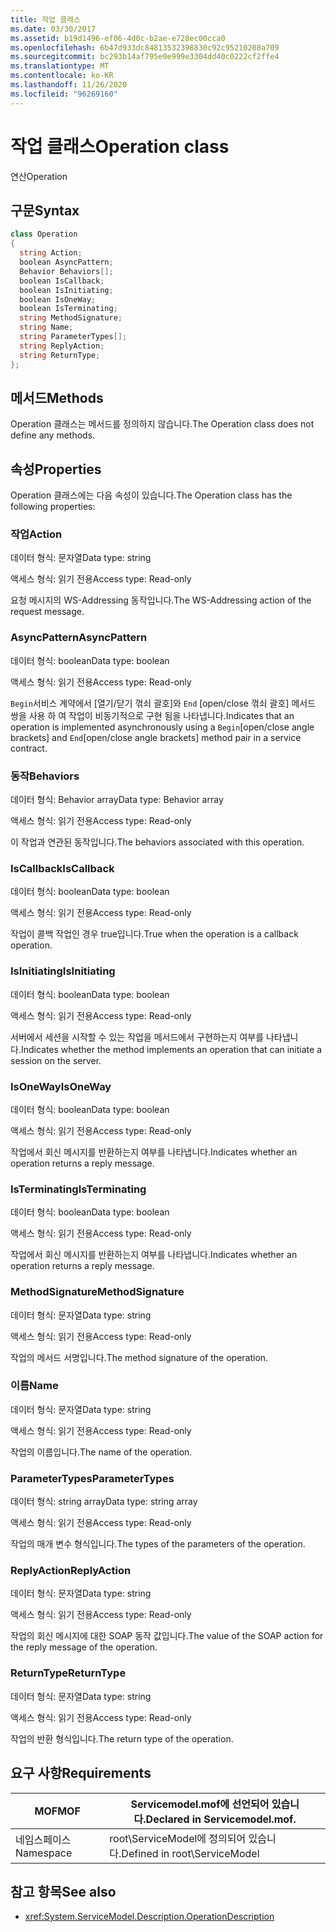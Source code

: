 ```yaml
---
title: 작업 클래스
ms.date: 03/30/2017
ms.assetid: b19d1496-ef06-4d0c-b2ae-e728ec00cca0
ms.openlocfilehash: 6b47d933dc84813532398830c92c95210208a709
ms.sourcegitcommit: bc293b14af795e0e999e3304dd40c0222cf2ffe4
ms.translationtype: MT
ms.contentlocale: ko-KR
ms.lasthandoff: 11/26/2020
ms.locfileid: "96269160"
---
```

# <a name="operation-class"></a><span data-ttu-id="8bd40-102">작업 클래스</span><span class="sxs-lookup"><span data-stu-id="8bd40-102">Operation class</span></span>

<span data-ttu-id="8bd40-103">연산</span><span class="sxs-lookup"><span data-stu-id="8bd40-103">Operation</span></span>  
  
## <a name="syntax"></a><span data-ttu-id="8bd40-104">구문</span><span class="sxs-lookup"><span data-stu-id="8bd40-104">Syntax</span></span>  
  
```csharp
class Operation  
{  
  string Action;  
  boolean AsyncPattern;  
  Behavior Behaviors[];  
  boolean IsCallback;  
  boolean IsInitiating;  
  boolean IsOneWay;  
  boolean IsTerminating;  
  string MethodSignature;  
  string Name;  
  string ParameterTypes[];  
  string ReplyAction;  
  string ReturnType;  
};  
```  
  
## <a name="methods"></a><span data-ttu-id="8bd40-105">메서드</span><span class="sxs-lookup"><span data-stu-id="8bd40-105">Methods</span></span>  

 <span data-ttu-id="8bd40-106">Operation 클래스는 메서드를 정의하지 않습니다.</span><span class="sxs-lookup"><span data-stu-id="8bd40-106">The Operation class does not define any methods.</span></span>  
  
## <a name="properties"></a><span data-ttu-id="8bd40-107">속성</span><span class="sxs-lookup"><span data-stu-id="8bd40-107">Properties</span></span>  

 <span data-ttu-id="8bd40-108">Operation 클래스에는 다음 속성이 있습니다.</span><span class="sxs-lookup"><span data-stu-id="8bd40-108">The Operation class has the following properties:</span></span>  
  
### <a name="action"></a><span data-ttu-id="8bd40-109">작업</span><span class="sxs-lookup"><span data-stu-id="8bd40-109">Action</span></span>  

 <span data-ttu-id="8bd40-110">데이터 형식: 문자열</span><span class="sxs-lookup"><span data-stu-id="8bd40-110">Data type: string</span></span>  
  
 <span data-ttu-id="8bd40-111">액세스 형식: 읽기 전용</span><span class="sxs-lookup"><span data-stu-id="8bd40-111">Access type: Read-only</span></span>  
  
 <span data-ttu-id="8bd40-112">요청 메시지의 WS-Addressing 동작입니다.</span><span class="sxs-lookup"><span data-stu-id="8bd40-112">The WS-Addressing action of the request message.</span></span>  
  
### <a name="asyncpattern"></a><span data-ttu-id="8bd40-113">AsyncPattern</span><span class="sxs-lookup"><span data-stu-id="8bd40-113">AsyncPattern</span></span>  

 <span data-ttu-id="8bd40-114">데이터 형식: boolean</span><span class="sxs-lookup"><span data-stu-id="8bd40-114">Data type: boolean</span></span>  
  
 <span data-ttu-id="8bd40-115">액세스 형식: 읽기 전용</span><span class="sxs-lookup"><span data-stu-id="8bd40-115">Access type: Read-only</span></span>  
  
 <span data-ttu-id="8bd40-116">`Begin`서비스 계약에서 [열기/닫기 꺾쇠 괄호]와 `End` [open/close 꺾쇠 괄호] 메서드 쌍을 사용 하 여 작업이 비동기적으로 구현 됨을 나타냅니다.</span><span class="sxs-lookup"><span data-stu-id="8bd40-116">Indicates that an operation is implemented asynchronously using a `Begin`[open/close angle brackets] and `End`[open/close angle brackets] method pair in a service contract.</span></span>  
  
### <a name="behaviors"></a><span data-ttu-id="8bd40-117">동작</span><span class="sxs-lookup"><span data-stu-id="8bd40-117">Behaviors</span></span>  

 <span data-ttu-id="8bd40-118">데이터 형식: Behavior array</span><span class="sxs-lookup"><span data-stu-id="8bd40-118">Data type: Behavior array</span></span>  
  
 <span data-ttu-id="8bd40-119">액세스 형식: 읽기 전용</span><span class="sxs-lookup"><span data-stu-id="8bd40-119">Access type: Read-only</span></span>  
  
 <span data-ttu-id="8bd40-120">이 작업과 연관된 동작입니다.</span><span class="sxs-lookup"><span data-stu-id="8bd40-120">The behaviors associated with this operation.</span></span>  
  
### <a name="iscallback"></a><span data-ttu-id="8bd40-121">IsCallback</span><span class="sxs-lookup"><span data-stu-id="8bd40-121">IsCallback</span></span>  

 <span data-ttu-id="8bd40-122">데이터 형식: boolean</span><span class="sxs-lookup"><span data-stu-id="8bd40-122">Data type: boolean</span></span>  
  
 <span data-ttu-id="8bd40-123">액세스 형식: 읽기 전용</span><span class="sxs-lookup"><span data-stu-id="8bd40-123">Access type: Read-only</span></span>  
  
 <span data-ttu-id="8bd40-124">작업이 콜백 작업인 경우 true입니다.</span><span class="sxs-lookup"><span data-stu-id="8bd40-124">True when the operation is a callback operation.</span></span>  
  
### <a name="isinitiating"></a><span data-ttu-id="8bd40-125">IsInitiating</span><span class="sxs-lookup"><span data-stu-id="8bd40-125">IsInitiating</span></span>  

 <span data-ttu-id="8bd40-126">데이터 형식: boolean</span><span class="sxs-lookup"><span data-stu-id="8bd40-126">Data type: boolean</span></span>  
  
 <span data-ttu-id="8bd40-127">액세스 형식: 읽기 전용</span><span class="sxs-lookup"><span data-stu-id="8bd40-127">Access type: Read-only</span></span>  
  
 <span data-ttu-id="8bd40-128">서버에서 세션을 시작할 수 있는 작업을 메서드에서 구현하는지 여부를 나타냅니다.</span><span class="sxs-lookup"><span data-stu-id="8bd40-128">Indicates whether the method implements an operation that can initiate a session on the server.</span></span>  
  
### <a name="isoneway"></a><span data-ttu-id="8bd40-129">IsOneWay</span><span class="sxs-lookup"><span data-stu-id="8bd40-129">IsOneWay</span></span>  

 <span data-ttu-id="8bd40-130">데이터 형식: boolean</span><span class="sxs-lookup"><span data-stu-id="8bd40-130">Data type: boolean</span></span>  
  
 <span data-ttu-id="8bd40-131">액세스 형식: 읽기 전용</span><span class="sxs-lookup"><span data-stu-id="8bd40-131">Access type: Read-only</span></span>  
  
 <span data-ttu-id="8bd40-132">작업에서 회신 메시지를 반환하는지 여부를 나타냅니다.</span><span class="sxs-lookup"><span data-stu-id="8bd40-132">Indicates whether an operation returns a reply message.</span></span>  
  
### <a name="isterminating"></a><span data-ttu-id="8bd40-133">IsTerminating</span><span class="sxs-lookup"><span data-stu-id="8bd40-133">IsTerminating</span></span>  

 <span data-ttu-id="8bd40-134">데이터 형식: boolean</span><span class="sxs-lookup"><span data-stu-id="8bd40-134">Data type: boolean</span></span>  
  
 <span data-ttu-id="8bd40-135">액세스 형식: 읽기 전용</span><span class="sxs-lookup"><span data-stu-id="8bd40-135">Access type: Read-only</span></span>  
  
 <span data-ttu-id="8bd40-136">작업에서 회신 메시지를 반환하는지 여부를 나타냅니다.</span><span class="sxs-lookup"><span data-stu-id="8bd40-136">Indicates whether an operation returns a reply message.</span></span>  
  
### <a name="methodsignature"></a><span data-ttu-id="8bd40-137">MethodSignature</span><span class="sxs-lookup"><span data-stu-id="8bd40-137">MethodSignature</span></span>  

 <span data-ttu-id="8bd40-138">데이터 형식: 문자열</span><span class="sxs-lookup"><span data-stu-id="8bd40-138">Data type: string</span></span>  
  
 <span data-ttu-id="8bd40-139">액세스 형식: 읽기 전용</span><span class="sxs-lookup"><span data-stu-id="8bd40-139">Access type: Read-only</span></span>  
  
 <span data-ttu-id="8bd40-140">작업의 메서드 서명입니다.</span><span class="sxs-lookup"><span data-stu-id="8bd40-140">The method signature of the operation.</span></span>  
  
### <a name="name"></a><span data-ttu-id="8bd40-141">이름</span><span class="sxs-lookup"><span data-stu-id="8bd40-141">Name</span></span>  

 <span data-ttu-id="8bd40-142">데이터 형식: 문자열</span><span class="sxs-lookup"><span data-stu-id="8bd40-142">Data type: string</span></span>  
  
 <span data-ttu-id="8bd40-143">액세스 형식: 읽기 전용</span><span class="sxs-lookup"><span data-stu-id="8bd40-143">Access type: Read-only</span></span>  
  
 <span data-ttu-id="8bd40-144">작업의 이름입니다.</span><span class="sxs-lookup"><span data-stu-id="8bd40-144">The name of the operation.</span></span>  
  
### <a name="parametertypes"></a><span data-ttu-id="8bd40-145">ParameterTypes</span><span class="sxs-lookup"><span data-stu-id="8bd40-145">ParameterTypes</span></span>  

 <span data-ttu-id="8bd40-146">데이터 형식: string array</span><span class="sxs-lookup"><span data-stu-id="8bd40-146">Data type: string array</span></span>  
  
 <span data-ttu-id="8bd40-147">액세스 형식: 읽기 전용</span><span class="sxs-lookup"><span data-stu-id="8bd40-147">Access type: Read-only</span></span>  
  
 <span data-ttu-id="8bd40-148">작업의 매개 변수 형식입니다.</span><span class="sxs-lookup"><span data-stu-id="8bd40-148">The types of the parameters of the operation.</span></span>  
  
### <a name="replyaction"></a><span data-ttu-id="8bd40-149">ReplyAction</span><span class="sxs-lookup"><span data-stu-id="8bd40-149">ReplyAction</span></span>  

 <span data-ttu-id="8bd40-150">데이터 형식: 문자열</span><span class="sxs-lookup"><span data-stu-id="8bd40-150">Data type: string</span></span>  
  
 <span data-ttu-id="8bd40-151">액세스 형식: 읽기 전용</span><span class="sxs-lookup"><span data-stu-id="8bd40-151">Access type: Read-only</span></span>  
  
 <span data-ttu-id="8bd40-152">작업의 회신 메시지에 대한 SOAP 동작 값입니다.</span><span class="sxs-lookup"><span data-stu-id="8bd40-152">The value of the SOAP action for the reply message of the operation.</span></span>  
  
### <a name="returntype"></a><span data-ttu-id="8bd40-153">ReturnType</span><span class="sxs-lookup"><span data-stu-id="8bd40-153">ReturnType</span></span>  

 <span data-ttu-id="8bd40-154">데이터 형식: 문자열</span><span class="sxs-lookup"><span data-stu-id="8bd40-154">Data type: string</span></span>  
  
 <span data-ttu-id="8bd40-155">액세스 형식: 읽기 전용</span><span class="sxs-lookup"><span data-stu-id="8bd40-155">Access type: Read-only</span></span>  
  
 <span data-ttu-id="8bd40-156">작업의 반환 형식입니다.</span><span class="sxs-lookup"><span data-stu-id="8bd40-156">The return type of the operation.</span></span>  
  
## <a name="requirements"></a><span data-ttu-id="8bd40-157">요구 사항</span><span class="sxs-lookup"><span data-stu-id="8bd40-157">Requirements</span></span>  
  
|<span data-ttu-id="8bd40-158">MOF</span><span class="sxs-lookup"><span data-stu-id="8bd40-158">MOF</span></span>|<span data-ttu-id="8bd40-159">Servicemodel.mof에 선언되어 있습니다.</span><span class="sxs-lookup"><span data-stu-id="8bd40-159">Declared in Servicemodel.mof.</span></span>|  
|---------|-----------------------------------|  
|<span data-ttu-id="8bd40-160">네임스페이스</span><span class="sxs-lookup"><span data-stu-id="8bd40-160">Namespace</span></span>|<span data-ttu-id="8bd40-161">root\ServiceModel에 정의되어 있습니다.</span><span class="sxs-lookup"><span data-stu-id="8bd40-161">Defined in root\ServiceModel</span></span>|  
  
## <a name="see-also"></a><span data-ttu-id="8bd40-162">참고 항목</span><span class="sxs-lookup"><span data-stu-id="8bd40-162">See also</span></span>

- <xref:System.ServiceModel.Description.OperationDescription>
